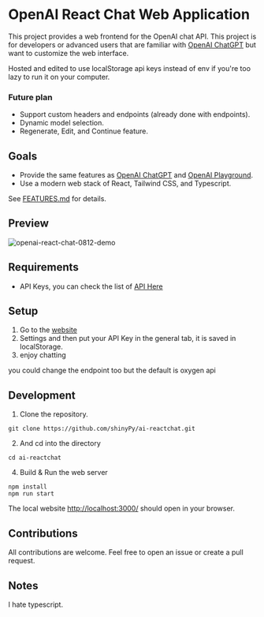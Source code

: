 # OpenAI React Chat Web Application
<!-- markdown-link-check-disable -->
This project provides a web frontend for the OpenAI chat API. This project is for developers or advanced users that are familiar with [OpenAI ChatGPT](https://chat.openai.com/) but want to customize the web interface.

Hosted and edited to use localStorage api keys instead of env if you're too lazy to run it on your computer.

### Future plan
* Support custom headers and endpoints (already done with endpoints).
* Dynamic model selection.
* Regenerate, Edit, and Continue feature.




## Goals
* Provide the same features as [OpenAI ChatGPT](https://chat.openai.com/) and <!-- markdown-link-check-enable -->
[OpenAI Playground](https://platform.openai.com/playground?mode=chat).
* Use a modern web stack of React, Tailwind CSS, and Typescript.

See [FEATURES.md](FEATURES.md) for details.

## Preview

![openai-react-chat-0812-demo](https://github.com/user-attachments/assets/4140d46c-cff2-481b-b606-d2ce869209f3)





## Requirements

* API Keys, you can check the list of [API Here](https://github.com/zukixa/cool-ai-stuff) 


## Setup

1. Go to the [website](https://ai-api-chat.vercel.app/)
2. Settings and then put your API Key in the general tab, it is saved in localStorage.
3. enjoy chatting 

you could change the endpoint too but the default is oxygen api

## Development

1. Clone the repository.
```
git clone https://github.com/shinyPy/ai-reactchat.git
```
2. And cd into the directory
```
cd ai-reactchat
```
4. Build & Run the web server
```
npm install
npm run start
```
The local website [http://localhost:3000/](http://localhost:3000/) should open in your browser.
## Contributions

All contributions are welcome. Feel free to open an issue or create a pull request.

## Notes

I hate typescript.
